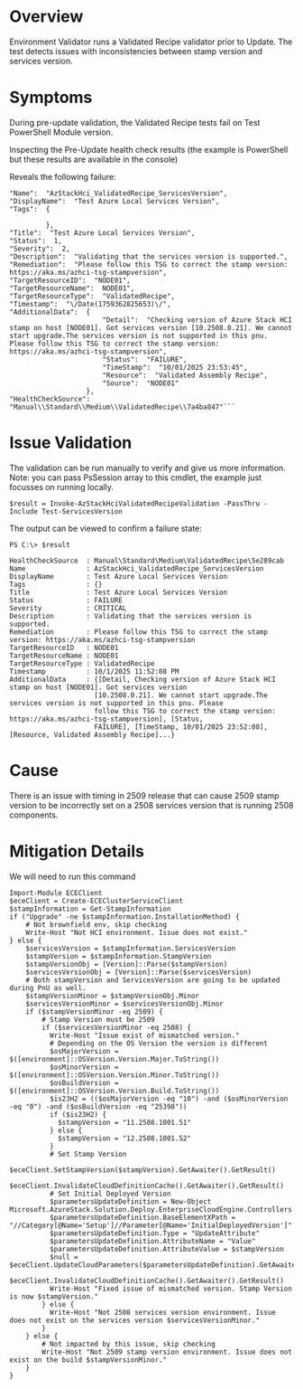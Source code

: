 # Overview

Environment Validator runs a Validated Recipe validator prior to Update. The test detects issues with inconsistencies between stamp version and services version.

# Symptoms

During pre-update validation, the Validated Recipe tests fail on Test PowerShell Module version.

Inspecting the Pre-Update health check results (the example is PowerShell but these results are available in the console)

Reveals the following failure:

```
"Name":  "AzStackHci_ValidatedRecipe_ServicesVersion",
"DisplayName":  "Test Azure Local Services Version",
"Tags":  {

         },
"Title":  "Test Azure Local Services Version",
"Status":  1,
"Severity":  2,
"Description":  "Validating that the services version is supported.",
"Remediation":  "Please follow this TSG to correct the stamp version: https://aka.ms/azhci-tsg-stampversion",
"TargetResourceID":  "NODE01",
"TargetResourceName":  NODE01",
"TargetResourceType":  "ValidatedRecipe",
"Timestamp":  "\/Date(1759362825653)\/",
"AdditionalData":  {
                       "Detail":  "Checking version of Azure Stack HCI stamp on host [NODE01]. Got services version [10.2508.0.21]. We cannot start upgrade.The services version is not supported in this pnu. Please follow this TSG to correct the stamp version: https://aka.ms/azhci-tsg-stampversion",
                       "Status":  "FAILURE",
                       "TimeStamp":  "10/01/2025 23:53:45",
                       "Resource":  "Validated Assembly Recipe",
                       "Source":  "NODE01"
                   },
"HealthCheckSource":  "Manual\\Standard\\Medium\\ValidatedRecipe\\7a4ba847"```
```
# Issue Validation

The validation can be run manually to verify and give us more information. Note: you can pass PsSession array to this cmdlet, the example just focusses on running locally.

```
$result = Invoke-AzStackHciValidatedRecipeValidation -PassThru -Include Test-ServicesVersion
```

The output can be viewed to confirm a failure state:

```
PS C:\> $result

HealthCheckSource  : Manual\Standard\Medium\ValidatedRecipe\5e289cab
Name               : AzStackHci_ValidatedRecipe_ServicesVersion
DisplayName        : Test Azure Local Services Version
Tags               : {}
Title              : Test Azure Local Services Version
Status             : FAILURE
Severity           : CRITICAL
Description        : Validating that the services version is supported.
Remediation        : Please follow this TSG to correct the stamp version: https://aka.ms/azhci-tsg-stampversion
TargetResourceID   : NODE01
TargetResourceName : NODE01
TargetResourceType : ValidatedRecipe
Timestamp          : 10/1/2025 11:52:08 PM
AdditionalData     : {[Detail, Checking version of Azure Stack HCI stamp on host [NODE01]. Got services version
                     [10.2508.0.21]. We cannot start upgrade.The services version is not supported in this pnu. Please
                     follow this TSG to correct the stamp version: https://aka.ms/azhci-tsg-stampversion], [Status,
                     FAILURE], [TimeStamp, 10/01/2025 23:52:08], [Resource, Validated Assembly Recipe]...}
```

# Cause

There is an issue with timing in 2509 release that can cause 2509 stamp version to be incorrectly set on a 2508 services version that is running 2508 components.

# Mitigation Details

We will need to run this command

```
Import-Module ECEClient
$eceClient = Create-ECEClusterServiceClient
$stampInformation = Get-StampInformation
if ("Upgrade" -ne $stampInformation.InstallationMethod) {
    # Not brownfield env, skip checking
    Write-Host "Not HCI environment. Issue does not exist."
} else {
    $servicesVersion = $stampInformation.ServicesVersion
    $stampVersion = $stampInformation.StampVersion
    $stampVersionObj = [Version]::Parse($stampVersion)
    $servicesVersionObj = [Version]::Parse($servicesVersion)
    # Both stampVersion and ServicesVersion are going to be updated during PnU as well.
    $stampVersionMinor = $stampVersionObj.Minor
    $servicesVersionMinor = $servicesVersionObj.Minor
    if ($stampVersionMinor -eq 2509) {
        # Stamp Version must be 2509
        if ($servicesVersionMinor -eq 2508) {
          Write-Host "Issue exist of mismatched version."
          # Depending on the OS Version the version is different
          $osMajorVersion = $([environment]::OSVersion.Version.Major.ToString())
          $osMinorVersion = $([environment]::OSVersion.Version.Minor.ToString())
          $osBuildVersion = $([environment]::OSVersion.Version.Build.ToString())
          $is23H2 = (($osMajorVersion -eq "10") -and ($osMinorVersion -eq "0") -and ($osBuildVersion -eq "25398"))
          if ($is23H2) {
            $stampVersion = "11.2508.1001.51"
          } else {
            $stampVersion = "12.2508.1001.52"
          }
          # Set Stamp Version
          $eceClient.SetStampVersion($stampVersion).GetAwaiter().GetResult()
          $eceClient.InvalidateCloudDefinitionCache().GetAwaiter().GetResult()
          # Set Initial Deployed Version
          $parametersUpdateDefinition = New-Object Microsoft.AzureStack.Solution.Deploy.EnterpriseCloudEngine.Controllers.Models.CloudParametersUpdateDescription
          $parametersUpdateDefinition.BaseElementXPath = "//Category[@Name='Setup']//Parameter[@Name='InitialDeployedVersion']"
          $parametersUpdateDefinition.Type = "UpdateAttribute"
          $parametersUpdateDefinition.AttributeName = "Value"
          $parametersUpdateDefinition.AttributeValue = $stampVersion
          $null = $eceClient.UpdateCloudParameters($parametersUpdateDefinition).GetAwaiter().GetResult()
          $eceClient.InvalidateCloudDefinitionCache().GetAwaiter().GetResult()
          Write-Host "Fixed issue of mismatched version. Stamp Version is now $stampVersion."
        } else {
          Write-Host "Not 2508 services version environment. Issue does not exist on the services version $servicesVersionMinor."
        }
    } else {
        # Not impacted by this issue, skip checking
        Write-Host "Not 2509 stamp version environment. Issue does not exist on the build $stampVersionMinor."
    }
}
```
